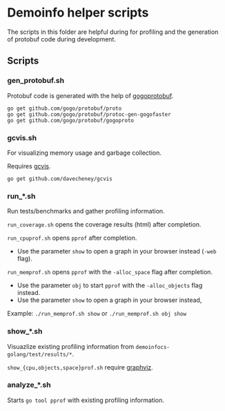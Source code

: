 # Demoinfo helper scripts

The scripts in this folder are helpful during for profiling and the generation of protobuf code during development.

## Scripts

### gen_protobuf.sh

Protobuf code is generated with the help of [gogoprotobuf](https://github.com/gogo/protobuf).

	go get github.com/gogo/protobuf/proto
	go get github.com/gogo/protobuf/protoc-gen-gogofaster
	go get github.com/gogo/protobuf/gogoproto

[//]: # (Disable autolinking with <i></i>)
### gcvis<i></i>.sh

For visualizing memory usage and garbage collection.

Requires [gcvis](https://github.com/davecheney/gcvis).

	go get github.com/davecheney/gcvis

### run_*.sh

Run tests/benchmarks and gather profiling information.

`run_coverage.sh` opens the coverage results (html) after completion.

`run_cpuprof.sh` opens `pprof` after completion.

* Use the parameter `show` to open a graph in your browser instead (`-web` flag).

`run_memprof.sh` opens `pprof` with the `-alloc_space` flag after completion.

* Use the parameter `obj` to start `pprof` with the `-alloc_objects` flag instead.
* Use the parameter `show` to open a graph in your browser instead,

Example: `./run_memprof.sh show` or `./run_memprof.sh obj show`

### show_*.sh

Visuazlize existing profiling information from `demoinfocs-golang/test/results/*`.

`show_{cpu,objects,space}prof.sh` require [graphviz](http://www.graphviz.org).

### analyze_*.sh

Starts `go tool pprof` with existing profiling information.
